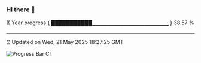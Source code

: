 ### Hi there 👋

⏳ Year progress { ███████████▁▁▁▁▁▁▁▁▁▁▁▁▁▁▁▁▁▁▁ } 38.57 %

---

⏰ Updated on Wed, 21 May 2025 18:27:25 GMT

![Progress Bar CI](https://github.com/liununu/liununu/workflows/Progress%20Bar%20CI/badge.svg)
